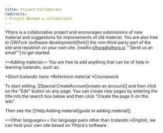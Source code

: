 ```yaml
---
title: Project:Collaborate
redirects:
- Project:Become a collaborator
---
```


Ylhýra is a collaborative project and encourages submissions of new material and suggestions for improvements of old material. You are also free to [[W:Fork (software development)|fork]] the non-third-party part of the site and republish on your own site. [mailto:ylhyra@ylhyra.is '''Send us an email'''] to get started.

==Adding material==
You are free to add anything that can be of help in learning Icelandic, such as:

*Short Icelandic texts
*Reference material
*Coursework

To start editing, [[Special:CreateAccount|create an account]] and then click on the "Edit" button on any page. You can create new pages by entering the title into the search box below and then click "Create the page X on this wiki".

Then see the [[Help:Adding material|guide to adding material]].

==Other languages==
For language pairs other than Icelandic→English, we can host your own site based on Ylhýra's software.